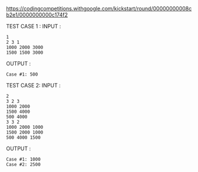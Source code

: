 https://codingcompetitions.withgoogle.com/kickstart/round/00000000008cb2e1/0000000000c174f2

TEST CASE 1 :
INPUT :
```
1
2 3 1
1000 2000 3000
1500 1500 3000
```

OUTPUT :
```
Case #1: 500
```

TEST CASE 2:
INPUT :
```
2
3 2 3
1000 2000
1500 4000
500 4000
3 3 2
1000 2000 1000
1500 2000 1000
500 4000 1500
```

OUTPUT :
```
Case #1: 1000
Case #2: 2500
```